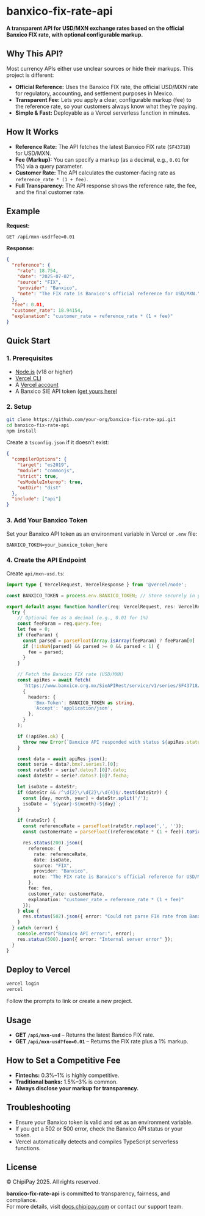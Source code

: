 # banxico-fix-rate-api

**A transparent API for USD/MXN exchange rates based on the official Banxico FIX rate, with optional configurable markup.**

## Why This API?

Most currency APIs either use unclear sources or hide their markups. This project is different:

- **Official Reference:** Uses the Banxico FIX rate, the official USD/MXN rate for regulatory, accounting, and settlement purposes in Mexico.
- **Transparent Fee:** Lets you apply a clear, configurable markup (fee) to the reference rate, so your customers always know what they’re paying.
- **Simple & Fast:** Deployable as a Vercel serverless function in minutes.

## How It Works

- **Reference Rate:** The API fetches the latest Banxico FIX rate (`SF43718`) for USD/MXN.
- **Fee (Markup):** You can specify a markup (as a decimal, e.g., `0.01` for 1%) via a query parameter.
- **Customer Rate:** The API calculates the customer-facing rate as `reference_rate * (1 + fee)`.
- **Full Transparency:** The API response shows the reference rate, the fee, and the final customer rate.

## Example

**Request:**
```
GET /api/mxn-usd?fee=0.01
```

**Response:**
```json
{
  "reference": {
    "rate": 18.754,
    "date": "2025-07-02",
    "source": "FIX",
    "provider": "Banxico",
    "note": "The FIX rate is Banxico's official reference for USD/MXN."
  },
  "fee": 0.01,
  "customer_rate": 18.94154,
  "explanation": "customer_rate = reference_rate * (1 + fee)"
}
```

## Quick Start

### 1. Prerequisites

- [Node.js](https://nodejs.org/) (v18 or higher)
- [Vercel CLI](https://vercel.com/download)
- A [Vercel account](https://vercel.com/signup)
- A Banxico SIE API token ([get yours here](https://www.banxico.org.mx/SieAPIRest/service/v1/token))

### 2. Setup

```bash
git clone https://github.com/your-org/banxico-fix-rate-api.git
cd banxico-fix-rate-api
npm install
```

Create a `tsconfig.json` if it doesn’t exist:

```json
{
  "compilerOptions": {
    "target": "es2019",
    "module": "commonjs",
    "strict": true,
    "esModuleInterop": true,
    "outDir": "dist"
  },
  "include": ["api"]
}
```

### 3. Add Your Banxico Token

Set your Banxico API token as an environment variable in Vercel or `.env` file:
```
BANXICO_TOKEN=your_banxico_token_here
```

### 4. Create the API Endpoint

Create `api/mxn-usd.ts`:

```typescript
import type { VercelRequest, VercelResponse } from '@vercel/node';

const BANXICO_TOKEN = process.env.BANXICO_TOKEN; // Store securely in your environment

export default async function handler(req: VercelRequest, res: VercelResponse) {
  try {
    // Optional fee as a decimal (e.g., 0.01 for 1%)
    const feeParam = req.query.fee;
    let fee = 0;
    if (feeParam) {
      const parsed = parseFloat(Array.isArray(feeParam) ? feeParam[0] : feeParam);
      if (!isNaN(parsed) && parsed >= 0 && parsed < 1) {
        fee = parsed;
      }
    }

    // Fetch the Banxico FIX rate (USD/MXN)
    const apiRes = await fetch(
      'https://www.banxico.org.mx/SieAPIRest/service/v1/series/SF43718/datos/oportuno',
      {
        headers: {
          'Bmx-Token': BANXICO_TOKEN as string,
          'Accept': 'application/json',
        },
      }
    );

    if (!apiRes.ok) {
      throw new Error(`Banxico API responded with status ${apiRes.status}`);
    }

    const data = await apiRes.json();
    const serie = data?.bmx?.series?.[0];
    const rateStr = serie?.datos?.[0]?.dato;
    const dateStr = serie?.datos?.[0]?.fecha;

    let isoDate = dateStr;
    if (dateStr && /^\d{2}\/\d{2}\/\d{4}$/.test(dateStr)) {
      const [day, month, year] = dateStr.split('/');
      isoDate = `${year}-${month}-${day}`;
    }

    if (rateStr) {
      const referenceRate = parseFloat(rateStr.replace(',', ''));
      const customerRate = parseFloat((referenceRate * (1 + fee)).toFixed(6));

      res.status(200).json({
        reference: {
          rate: referenceRate,
          date: isoDate,
          source: "FIX",
          provider: "Banxico",
          note: "The FIX rate is Banxico's official reference for USD/MXN."
        },
        fee: fee,
        customer_rate: customerRate,
        explanation: "customer_rate = reference_rate * (1 + fee)"
      });
    } else {
      res.status(502).json({ error: "Could not parse FIX rate from Banxico" });
    }
  } catch (error) {
    console.error("Banxico API error:", error);
    res.status(500).json({ error: "Internal server error" });
  }
}
```

## Deploy to Vercel

```bash
vercel login
vercel
```

Follow the prompts to link or create a new project.

## Usage

- **GET `/api/mxn-usd`** – Returns the latest Banxico FIX rate.
- **GET `/api/mxn-usd?fee=0.01`** – Returns the FIX rate plus a 1% markup.

## How to Set a Competitive Fee

- **Fintechs:** 0.3%–1% is highly competitive.
- **Traditional banks:** 1.5%–3% is common.
- **Always disclose your markup for transparency.**

## Troubleshooting

- Ensure your Banxico token is valid and set as an environment variable.
- If you get a 502 or 500 error, check the Banxico API status or your token.
- Vercel automatically detects and compiles TypeScript serverless functions.

## License

© ChipiPay 2025. All rights reserved.

**banxico-fix-rate-api** is committed to transparency, fairness, and compliance.  
For more details, visit [docs.chipipay.com](https://docs.chipipay.com) or contact our support team.
